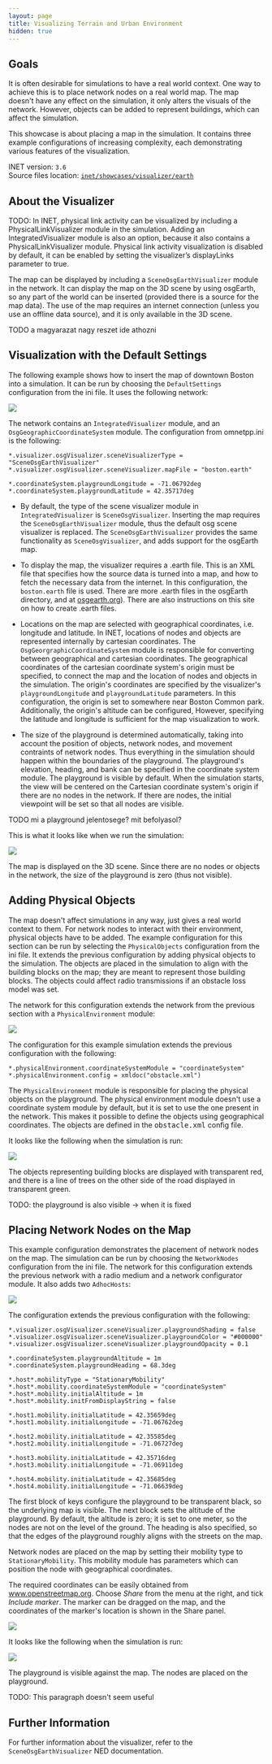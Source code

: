 ```yaml
---
layout: page
title: Visualizing Terrain and Urban Environment
hidden: true
---
```


## Goals

It is often desirable for simulations to have a real world context. One way to
achieve this is to place network nodes on a real world map. The map doesn't have
any effect on the simulation, it only alters the visuals of the network. However,
objects can be added to represent buildings, which can affect the simulation.

This showcase is about placing a map in the simulation. It contains three example
configurations of increasing complexity, each demonstrating various features of
the visualization.

INET version: `3.6`<br>
Source files location: <a href="https://github.com/inet-framework/inet-showcases/tree/master/visualizer/earth" target="_blank">`inet/showcases/visualizer/earth`</a>

## About the Visualizer

TODO: In INET, physical link activity can be visualized by including a 
PhysicalLinkVisualizer module in the simulation. 
Adding an IntegratedVisualizer module is also an option, because it also contains
a PhysicalLinkVisualizer module. Physical link activity visualization is disabled
by default, it can be enabled by setting the visualizer’s displayLinks parameter to true.

The map can be displayed by including a `SceneOsgEarthVisualizer`
module in the network. It can display the map on the 3D scene by using osgEarth,
so any part of the world can be inserted (provided there is a source for the map
data). The use of the map requires an internet connection (unless you use
an offline data source), and it is only available in the 3D scene.

TODO a magyarazat nagy reszet ide athozni

## Visualization with the Default Settings

The following example shows how to insert the map of downtown Boston into a 
simulation. It can be run by choosing the `DefaultSettings` configuration from
the ini file. It uses the following network:

<img src="defaultnetwork.png" class="screen" />

The network contains an `IntegratedVisualizer` module, and an
`OsgGeographicCoordinateSystem` module. The configuration from
omnetpp.ini is the following:

``` {.snippet}
*.visualizer.osgVisualizer.sceneVisualizerType = "SceneOsgEarthVisualizer"
*.visualizer.osgVisualizer.sceneVisualizer.mapFile = "boston.earth"

*.coordinateSystem.playgroundLongitude = -71.06792deg
*.coordinateSystem.playgroundLatitude = 42.35717deg
```

- By default, the type of the scene visualizer module in `IntegratedVisualizer` 
  is `SceneOsgVisualizer`. Inserting the map requires the `SceneOsgEarthVisualizer` 
  module, thus the default osg scene visualizer is replaced. 
  The `SceneOsgEarthVisualizer` provides the same functionality as `SceneOsgVisualizer`,
  and adds support for the osgEarth map.

- To display the map, the visualizer requires a .earth file. This is an XML file
  that specifies how the source data is turned into a map, and how to fetch the
  necessary data from the internet. In this configuration, the `boston.earth` 
  file is used. There are more .earth files in the osgEarth directory, and at 
  <a href="http://osgearth.org" target="_blank">osgearth.org</a>). 
  There are also instructions on this site on how to create .earth files.

- Locations on the map are selected with geographical coordinates, i.e.
  longitude and latitude. In INET, locations of nodes and objects are 
  represented internally by cartesian coordinates. 
  The `OsgGeorgraphicCoordinateSystem` module is responsible for converting 
  between geographical and cartesian coordinates. The geographical coordinates
  of the cartesian coordinate system's origin must be specified, to connect 
  the map and the location of nodes and objects in the simulation. The origin's
  coordinates are specified by the visualizer's `playgroundLongitude` and 
  `playgroundLatitude` parameters. In this configuration, the origin is set 
  to somewhere near Boston Common park. Additionally, the origin's altitude can
  be configured, However, specifying the latitude and longitude is sufficient 
  for the map visualization to work.

- The size of the playground is determined automatically, taking into account 
  the position of objects, network nodes, and movement contraints of network nodes.
  Thus everything in the simulation should happen within the boundaries of the 
  playground. The playground's elevation, heading, and bank can be specified 
  in the coordinate system module. The playground is visible by default. 
  When the simulation starts, the view will be centered on the Cartesian 
  coordinate system's origin if there are no nodes in the network. 
  If there are nodes, the initial viewpoint will be set so that all nodes are 
  visible.

TODO mi a playground jelentosege? mit befolyasol?

This is what it looks like when we run the simulation:

<img class="shadow" src="defaultmap.png" onclick="imageFullSizeZoom(this);">

The map is displayed on the 3D scene. Since there are no nodes or objects 
in the network, the size of the playground is zero (thus not visible).

## Adding Physical Objects

The map doesn't affect simulations in any way, just gives a real world context to
them. For network nodes to interact with their environment, physical objects have
to be added. The example configuration for this section can be run by selecting
the `PhysicalObjects` configuration from the ini file. It extends the
previous configuration by adding physical objects to the simulation. The objects
are placed in the simulation to align with the building blocks on the map; they are
meant to represent those building blocks. The objects could affect radio
transmissions if an obstacle loss model was set.

The network for this configuration extends the network from the previous section
with a `PhysicalEnvironment` module:

<img src="objectsnetwork.png" class="screen" />

The configuration for this example simulation extends the previous configuration with the following:

``` {.snippet}
*.physicalEnvironment.coordinateSystemModule = "coordinateSystem"
*.physicalEnvironment.config = xmldoc("obstacle.xml")
```

The `PhysicalEnvironment` module is responsible for placing the
physical objects on the playground. The physical environment module doesn't use
a coordinate system module by default, but it is set to use the one present in the
network. This makes it possible to define the objects using geographical
coordinates. The objects are defined in the <span style="font-family:
monospace;">obstacle.xml</span> config file.

It looks like the following when the simulation is run:

<img class="shadow" src="objectsmap.png" onclick="imageFullSizeZoom(this);">

The objects representing building blocks are displayed with transparent red, and
there is a line of trees on the other side of the road displayed in transparent
green.

TODO: the playground is also visible -&gt; when it is fixed

## Placing Network Nodes on the Map

This example configuration demonstrates the placement of network nodes on the
map. The simulation can be run by choosing the `NetworkNodes`
configuration from the ini file. The network for this configuration extends the
previous network with a radio medium and a network configurator module. It also
adds two `AdhocHosts`:

<img src="nodesnetwork.png" class="screen" />

The configuration extends the previous configuration with the following:

``` {.snippet}
*.visualizer.osgVisualizer.sceneVisualizer.playgroundShading = false
*.visualizer.osgVisualizer.sceneVisualizer.playgroundColor = "#000000"
*.visualizer.osgVisualizer.sceneVisualizer.playgroundOpacity = 0.1

*.coordinateSystem.playgroundAltitude = 1m
*.coordinateSystem.playgroundHeading = 68.3deg

*.host*.mobilityType = "StationaryMobility"
*.host*.mobility.coordinateSystemModule = "coordinateSystem"
*.host*.mobility.initialAltitude = 1m
*.host*.mobility.initFromDisplayString = false

*.host1.mobility.initialLatitude = 42.35659deg
*.host1.mobility.initialLongitude = -71.06762deg

*.host2.mobility.initialLatitude = 42.35585deg
*.host2.mobility.initialLongitude = -71.06727deg

*.host3.mobility.initialLatitude = 42.35716deg
*.host3.mobility.initialLongitude = -71.06911deg

*.host4.mobility.initialLatitude = 42.35685deg
*.host4.mobility.initialLongitude = -71.06639deg
```

The first block of keys configure the playground to be transparent black, so the
underlying map is visible. The next block sets the altitude of the playground. By
default, the altitude is zero; it is set to one meter, so the nodes are not on the level
of the ground. The heading is also specified, so that the edges of the playground
roughly aligns with the streets on the map.

Network nodes are placed on the map by setting their mobility type to
`StationaryMobility`. This mobility module has parameters which can
position the node with geographical coordinates.

The required coordinates can be easily obtained from
<a href="http://www.openstreetmap.org" target="_blank">www.openstreetmap.org</a>.
Choose *Share* from the menu at the right, and tick *Include marker*. The
marker can be dragged on the map, and the coordinates of the marker's location
is shown in the Share panel.

<img class="shadow" src="openstreetmap.png" onclick="imageFullSizeZoom(this);">

It looks like the following when the simulation is run:

<img src="nodesmap2.png" class="screen" />

The playground is visible against the map. The nodes are placed on the playground.

TODO: This paragraph doesn't seem useful

## Further Information

For further information about the visualizer, refer to the `SceneOsgEarthVisualizer`
NED documentation.

<!--
## Discussion

Use <a href="https://github.com/inet-framework/inet-showcases/issues/"
target="_blank">this page</a> in the GitHub issue tracker for commenting on
this showcase.
-->

